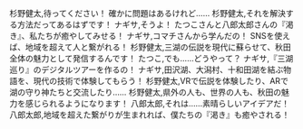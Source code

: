 杉野健太,待ってください！ 確かに問題はあるけれど……
杉野健太,それを解決する方法だってあるはずです！
ナギサ,そうよ！ たつこさんと八郎太郎さんの『渇き』、私たちが癒やしてみせる！
ナギサ,コマチさんから学んだの！ SNSを使えば、地域を超えて人と繋がれる！
杉野健太,三湖の伝説を現代に蘇らせて、秋田全体の魅力として発信するんです！
たつこ,でも……どうやって？
ナギサ,『三湖巡り』のデジタルツアーを作るの！
ナギサ,田沢湖、大潟村、十和田湖を結ぶ物語を、現代の技術で体験してもらう！
杉野健太,VRで伝説を体験したり、ARで湖の守り神たちと交流したり……
杉野健太,県外の人も、世界の人も、秋田の魅力を感じられるようになります！
八郎太郎,それは……素晴らしいアイデアだ！
八郎太郎,地域を超えた繋がりが生まれれば、僕たちの『渇き』も癒やされる！
